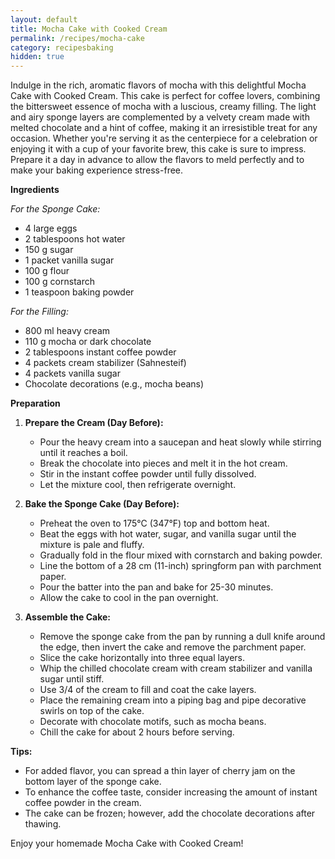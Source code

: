 ```yaml
---
layout: default
title: Mocha Cake with Cooked Cream
permalink: /recipes/mocha-cake
category: recipesbaking
hidden: true
---
```


Indulge in the rich, aromatic flavors of mocha with this delightful Mocha Cake with Cooked Cream. This cake is perfect for coffee lovers, combining the bittersweet essence of mocha with a luscious, creamy filling. The light and airy sponge layers are complemented by a velvety cream made with melted chocolate and a hint of coffee, making it an irresistible treat for any occasion. Whether you're serving it as the centerpiece for a celebration or enjoying it with a cup of your favorite brew, this cake is sure to impress. Prepare it a day in advance to allow the flavors to meld perfectly and to make your baking experience stress-free.

**Ingredients**

*For the Sponge Cake:*

- 4 large eggs
- 2 tablespoons hot water
- 150 g sugar
- 1 packet vanilla sugar
- 100 g flour
- 100 g cornstarch
- 1 teaspoon baking powder

*For the Filling:*

- 800 ml heavy cream
- 110 g mocha or dark chocolate
- 2 tablespoons instant coffee powder
- 4 packets cream stabilizer (Sahnesteif)
- 4 packets vanilla sugar
- Chocolate decorations (e.g., mocha beans)

**Preparation**

1. **Prepare the Cream (Day Before):**
   - Pour the heavy cream into a saucepan and heat slowly while stirring until it reaches a boil.
   - Break the chocolate into pieces and melt it in the hot cream.
   - Stir in the instant coffee powder until fully dissolved.
   - Let the mixture cool, then refrigerate overnight.

2. **Bake the Sponge Cake (Day Before):**
   - Preheat the oven to 175°C (347°F) top and bottom heat.
   - Beat the eggs with hot water, sugar, and vanilla sugar until the mixture is pale and fluffy.
   - Gradually fold in the flour mixed with cornstarch and baking powder.
   - Line the bottom of a 28 cm (11-inch) springform pan with parchment paper.
   - Pour the batter into the pan and bake for 25-30 minutes.
   - Allow the cake to cool in the pan overnight.

3. **Assemble the Cake:**
   - Remove the sponge cake from the pan by running a dull knife around the edge, then invert the cake and remove the parchment paper.
   - Slice the cake horizontally into three equal layers.
   - Whip the chilled chocolate cream with cream stabilizer and vanilla sugar until stiff.
   - Use 3/4 of the cream to fill and coat the cake layers.
   - Place the remaining cream into a piping bag and pipe decorative swirls on top of the cake.
   - Decorate with chocolate motifs, such as mocha beans.
   - Chill the cake for about 2 hours before serving.

**Tips:**

- For added flavor, you can spread a thin layer of cherry jam on the bottom layer of the sponge cake.
- To enhance the coffee taste, consider increasing the amount of instant coffee powder in the cream.
- The cake can be frozen; however, add the chocolate decorations after thawing.

Enjoy your homemade Mocha Cake with Cooked Cream!
